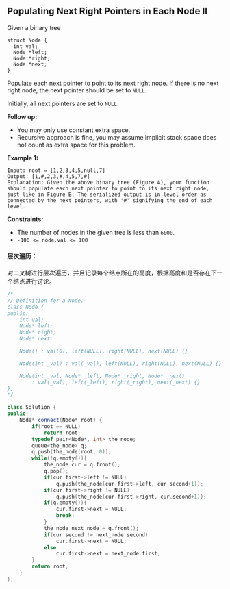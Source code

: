 ## Populating Next Right Pointers in Each Node II

Given a binary tree

```
struct Node {
  int val;
  Node *left;
  Node *right;
  Node *next;
}
```

Populate each next pointer to point to its next right node. If there is no next right node, the next pointer should be set to `NULL`.

Initially, all next pointers are set to `NULL`.

**Follow up:**

- You may only use constant extra space.
- Recursive approach is fine, you may assume implicit stack space does not count as extra space for this problem.

**Example 1:**

```
Input: root = [1,2,3,4,5,null,7]
Output: [1,#,2,3,#,4,5,7,#]
Explanation: Given the above binary tree (Figure A), your function should populate each next pointer to point to its next right node, just like in Figure B. The serialized output is in level order as connected by the next pointers, with '#' signifying the end of each level.
```

**Constraints:**

- The number of nodes in the given tree is less than `6000`.
- `-100 <= node.val <= 100`

#### 层次遍历：

​		对二叉树进行层次遍历，并且记录每个结点所在的高度，根据高度和是否存在下一个结点进行讨论。

```c++
/*
// Definition for a Node.
class Node {
public:
    int val;
    Node* left;
    Node* right;
    Node* next;

    Node() : val(0), left(NULL), right(NULL), next(NULL) {}

    Node(int _val) : val(_val), left(NULL), right(NULL), next(NULL) {}

    Node(int _val, Node* _left, Node* _right, Node* _next)
        : val(_val), left(_left), right(_right), next(_next) {}
};
*/

class Solution {
public:
    Node* connect(Node* root) {
        if(root == NULL)
            return root;
        typedef pair<Node*, int> the_node;
        queue<the_node> q;
        q.push(the_node(root, 0));
        while(!q.empty()){
            the_node cur = q.front();
            q.pop();
            if(cur.first->left != NULL)
                q.push(the_node(cur.first->left, cur.second+1));
            if(cur.first->right != NULL)
                q.push(the_node(cur.first->right, cur.second+1));
            if(q.empty()){
                cur.first->next = NULL;
                break;
            }
            the_node next_node = q.front();
            if(cur.second != next_node.second)
                cur.first->next = NULL;
            else
                cur.first->next = next_node.first;
        }
        return root;
    }
};
```

